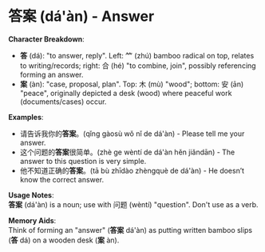 # **答案 (dá'àn) - Answer**

**Character Breakdown**:  
- **答** (dá): "to answer, reply". Left: ⺮ (zhú) bamboo radical on top, relates to writing/records; right: 合 (hé) "to combine, join", possibly referencing forming an answer.  
- **案** (àn): "case, proposal, plan". Top: 木 (mù) "wood"; bottom: 安 (ān) "peace", originally depicted a desk (wood) where peaceful work (documents/cases) occur.

**Examples**:  
- 请告诉我你的**答案**。(qǐng gàosù wǒ nǐ de dá'àn) - Please tell me your answer.  
- 这个问题的**答案**很简单。(zhè ge wèntí de dá'àn hěn jiǎndān) - The answer to this question is very simple.  
- 他不知道正确的**答案**。(tā bù zhīdào zhèngquè de dá'àn) - He doesn’t know the correct answer.

**Usage Notes**:  
**答案** (dá'àn) is a noun; use with 问题 (wèntí) "question". Don't use as a verb.

**Memory Aids**:  
Think of forming an "answer" (**答案** dá'àn) as putting written bamboo slips (**答** dá) on a wooden desk (**案** àn).